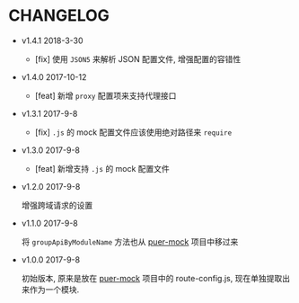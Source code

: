 # CHANGELOG

* v1.4.1 2018-3-30

  * [fix] 使用 `JSON5` 来解析 JSON 配置文件, 增强配置的容错性

* v1.4.0 2017-10-12

  * [feat] 新增 `proxy` 配置项来支持代理接口

* v1.3.1 2017-9-8

  * [fix] `.js` 的 mock 配置文件应该使用绝对路径来 `require`

* v1.3.0 2017-9-8

  * [feat] 新增支持 `.js` 的 mock 配置文件

* v1.2.0 2017-9-8

  增强跨域请求的设置

* v1.1.0 2017-9-8

  将 `groupApiByModuleName` 方法也从 [puer-mock](https://github.com/ufologist/puer-mock) 项目中移过来

* v1.0.0 2017-9-8

  初始版本, 原来是放在 [puer-mock](https://github.com/ufologist/puer-mock) 项目中的 route-config.js, 现在单独提取出来作为一个模块.